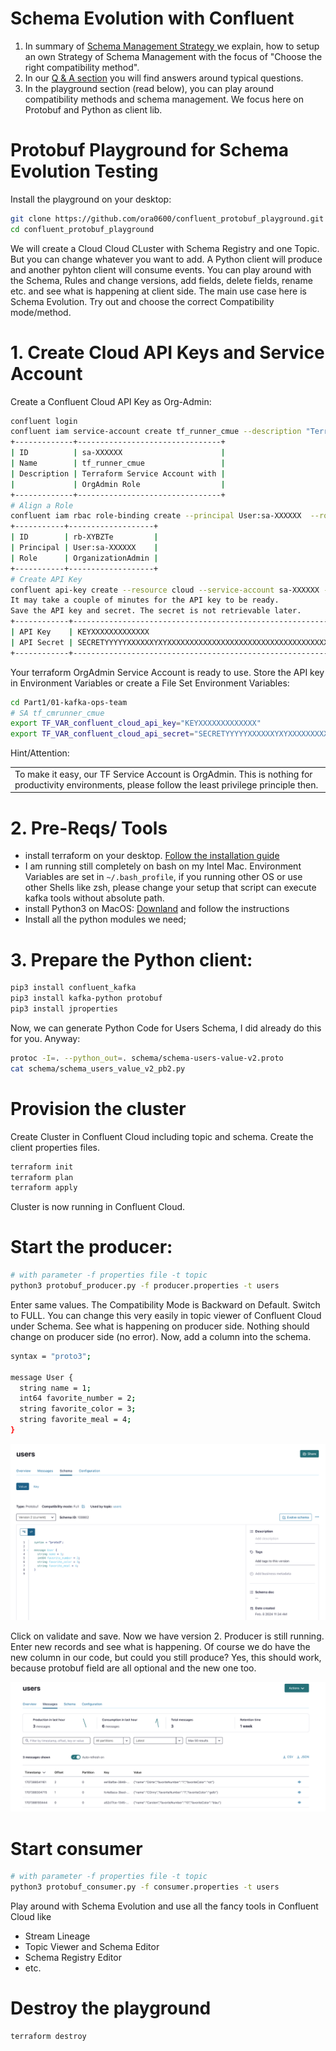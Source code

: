 # Schema Evolution with Confluent

1. In summary of [Schema Management Strategy ](Strategy.md) we explain, how to setup an own Strategy of Schema Management with the focus of "Choose the right compatibility method".
2. In our [Q & A section](QandA.md) you will find answers around typical questions.
3. In the playground section (read below), you can play around compatibility methods and schema management. We focus here on Protobuf and Python as client lib.

# Protobuf Playground for Schema Evolution Testing

Install the playground on your desktop:

```bash
git clone https://github.com/ora0600/confluent_protobuf_playground.git
cd confluent_protobuf_playground
```

We will create a Cloud Cloud CLuster with Schema Registry and one Topic. But you can change whatever you want to add.
A Python client will produce and another pyhton client will consume events. You can play around with the Schema, Rules and change versions, add fields, delete fields, rename etc. and see what is happening at client side. The main use case here is Schema Evolution. Try out and choose the correct Compatibility mode/method.

# 1. Create Cloud API Keys and Service Account 

Create a Confluent Cloud API Key as Org-Admin:
```bash
confluent login
confluent iam service-account create tf_runner_cmue --description "Terraform Service Account with OrgAdmin Role"
+-------------+--------------------------------+
| ID          | sa-XXXXXX                      |
| Name        | tf_runner_cmue                 |
| Description | Terraform Service Account with |
|             | OrgAdmin Role                  |
+-------------+--------------------------------+
# Align a Role
confluent iam rbac role-binding create --principal User:sa-XXXXXX  --role OrganizationAdmin
+-----------+-------------------+
| ID        | rb-XYBZTe         |
| Principal | User:sa-XXXXXX    |
| Role      | OrganizationAdmin |
+-----------+-------------------+
# Create API Key
confluent api-key create --resource cloud --service-account sa-XXXXXX --description "API Key for tf_runner_cmue OrgAdmin"
It may take a couple of minutes for the API key to be ready.
Save the API key and secret. The secret is not retrievable later.
+------------+------------------------------------------------------------------+
| API Key    | KEYXXXXXXXXXXXXX                                                 |
| API Secret | SECRETYYYYYXXXXXXYXYXXXXXXXXXXXXXXXXXXXXXXXXXXXXXXXXXXXXXXXXXXXX |
+------------+------------------------------------------------------------------+
```

Your terraform OrgAdmin Service Account is ready to use. Store the API key in Environment Variables or create a File
Set Environment Variables:

```bash
cd Part1/01-kafka-ops-team
# SA tf_cmrunner_cmue
export TF_VAR_confluent_cloud_api_key="KEYXXXXXXXXXXXXX"
export TF_VAR_confluent_cloud_api_secret="SECRETYYYYYXXXXXXYXYXXXXXXXXXXXXXXXXXXXXXXXXXXXXXXXXXXXXXXXXXXXX"
``` 

Hint/Attention:
<table><tr><td>To make it easy, our TF Service Account is OrgAdmin. This is nothing for productivity environments, please follow the least privilege principle then.</td></tr></table>


# 2. Pre-Reqs/ Tools

* install terraform on your desktop. [Follow the installation guide](https://developer.hashicorp.com/terraform/tutorials/aws-get-started/install-cli)
* I am running still completely on bash on my Intel Mac. Environment Variables are set in `~/.bash_profile`, if you running other OS or use other Shells like zsh, please change your setup that script can execute kafka tools without absolute path.
* install Python3 on MacOS: [Downland](https://www.python.org/downloads/macos/) and follow the instructions
* Install all the python modules we need;

# 3. Prepare the Python client:

```bash
pip3 install confluent_kafka
pip3 install kafka-python protobuf
pip3 install jproperties
```

Now, we can generate Python Code for Users Schema, I did already do this for you. Anyway:

```bash
protoc -I=. --python_out=. schema/schema-users-value-v2.proto 
cat schema/schema_users_value_v2_pb2.py
```

# Provision the cluster

Create Cluster in Confluent Cloud including topic and schema. Create the client properties files.

```bash
terraform init
terraform plan
terraform apply
```

Cluster is now running in Confluent Cloud.

# Start the producer:

```bash 
# with parameter -f properties file -t topic
python3 protobuf_producer.py -f producer.properties -t users
```

Enter same values. 
The Compatibility Mode is Backward on Default. Switch to FULL. You can change this very easily in topic viewer of Confluent Cloud under Schema. 
See what is happening on producer side.
Nothing should change on producer side (no error). Now, add a column into the schema.

```bash
syntax = "proto3";

message User {
  string name = 1;
  int64 favorite_number = 2;
  string favorite_color = 3;
  string favorite_meal = 4;
}
```

![alt terminals](img/topicviewer_schema.png)

Click on validate and save. Now we have version 2. Producer is still running. Enter new records and see what is happening. 
Of course we do have the new column in our code, but could you still produce?
Yes, this should work, because protobuf field are all optional and the new one too.

![alt terminals](img/topicviewer_messages.png)

# Start consumer

```bash 
# with parameter -f properties file -t topic
python3 protobuf_consumer.py -f consumer.properties -t users
```

Play around with Schema Evolution and use all the fancy tools in Confluent Cloud like

* Stream Lineage
* Topic Viewer and Schema Editor
* Schema Registry Editor
* etc.


# Destroy the playground

```bash
terraform destroy
```



